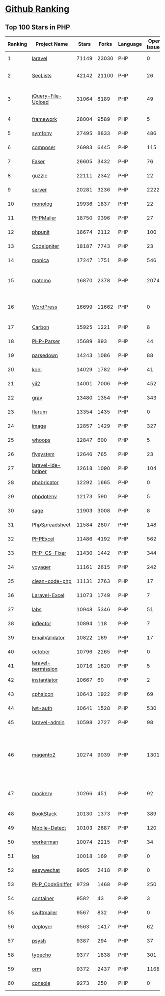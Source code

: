 [Github Ranking](../README.md)
==========

## Top 100 Stars in PHP

| Ranking | Project Name | Stars | Forks | Language | Open Issues | Description | Last Commit |
| ------- | ------------ | ----- | ----- | -------- | ----------- | ----------- | ----------- |
| 1 | [laravel](https://github.com/laravel/laravel) | 71149 | 23030 | PHP | 0 | Laravel is a web application framework with expressive, elegant syntax. We’ve already laid the foundation for your next big idea — freeing you to create without sweating the small things. | 2022-10-06T14:02:37Z |
| 2 | [SecLists](https://github.com/danielmiessler/SecLists) | 42142 | 21100 | PHP | 26 | SecLists is the security tester's companion. It's a collection of multiple types of lists used during security assessments, collected in one place. List types include usernames, passwords, URLs, sensitive data patterns, fuzzing payloads, web shells, and many more. | 2022-10-05T03:15:32Z |
| 3 | [jQuery-File-Upload](https://github.com/blueimp/jQuery-File-Upload) | 31064 | 8189 | PHP | 49 | File Upload widget with multiple file selection, drag&drop support, progress bar, validation and preview images, audio and video for jQuery. Supports cross-domain, chunked and resumable file uploads. Works with any server-side platform (Google App Engine, PHP, Python, Ruby on Rails, Java, etc.) that supports standard HTML form file uploads. | 2021-09-30T11:44:03Z |
| 4 | [framework](https://github.com/laravel/framework) | 28004 | 9589 | PHP | 5 | The Laravel Framework. | 2022-10-08T02:25:08Z |
| 5 | [symfony](https://github.com/symfony/symfony) | 27495 | 8833 | PHP | 486 | The Symfony PHP framework | 2022-10-07T14:54:23Z |
| 6 | [composer](https://github.com/composer/composer) | 26983 | 6445 | PHP | 115 | Dependency Manager for PHP | 2022-10-05T07:16:17Z |
| 7 | [Faker](https://github.com/fzaninotto/Faker) | 26605 | 3432 | PHP | 76 | Faker is a PHP library that generates fake data for you | 2022-07-11T08:30:23Z |
| 8 | [guzzle](https://github.com/guzzle/guzzle) | 22111 | 2342 | PHP | 22 | Guzzle, an extensible PHP HTTP client | 2022-09-26T09:25:54Z |
| 9 | [server](https://github.com/nextcloud/server) | 20281 | 3236 | PHP | 2222 | ☁️ Nextcloud server, a safe home for all your data | 2022-10-08T02:43:26Z |
| 10 | [monolog](https://github.com/Seldaek/monolog) | 19936 | 1837 | PHP | 22 | Sends your logs to files, sockets, inboxes, databases and various web services | 2022-10-07T23:04:53Z |
| 11 | [PHPMailer](https://github.com/PHPMailer/PHPMailer) | 18750 | 9396 | PHP | 27 | The classic email sending library for PHP | 2022-10-07T20:36:11Z |
| 12 | [phpunit](https://github.com/sebastianbergmann/phpunit) | 18674 | 2112 | PHP | 100 | The PHP Unit Testing framework. | 2022-10-06T12:50:02Z |
| 13 | [CodeIgniter](https://github.com/bcit-ci/CodeIgniter) | 18187 | 7743 | PHP | 23 | Open Source PHP Framework (originally from EllisLab) | 2022-10-07T11:56:18Z |
| 14 | [monica](https://github.com/monicahq/monica) | 17247 | 1751 | PHP | 546 | Personal CRM. Remember everything about your friends, family and business relationships. | 2022-10-03T07:07:01Z |
| 15 | [matomo](https://github.com/matomo-org/matomo) | 16870 | 2378 | PHP | 2074 | Liberating Web Analytics. Star us on Github? +1. Matomo is the leading open alternative to Google Analytics that gives you full control over your data. Matomo lets you easily collect data from websites & apps and visualise this data and extract insights. Privacy is built-in. We love Pull Requests!  | 2022-10-07T16:24:18Z |
| 16 | [WordPress](https://github.com/WordPress/WordPress) | 16699 | 11662 | PHP | 0 | WordPress, Git-ified. This repository is just a mirror of the WordPress subversion repository. Please do not send pull requests. Submit pull requests to https://github.com/WordPress/wordpress-develop and patches to https://core.trac.wordpress.org/ instead. | 2022-10-07T22:20:05Z |
| 17 | [Carbon](https://github.com/briannesbitt/Carbon) | 15925 | 1221 | PHP | 8 | A simple PHP API extension for DateTime. | 2022-10-07T14:28:40Z |
| 18 | [PHP-Parser](https://github.com/nikic/PHP-Parser) | 15689 | 893 | PHP | 44 | A PHP parser written in PHP | 2022-09-27T17:29:46Z |
| 19 | [parsedown](https://github.com/erusev/parsedown) | 14243 | 1086 | PHP | 88 | Better Markdown Parser in PHP | 2022-06-15T20:08:22Z |
| 20 | [koel](https://github.com/koel/koel) | 14029 | 1782 | PHP | 41 | 🐦 A personal music streaming server that works. | 2022-10-07T14:50:27Z |
| 21 | [yii2](https://github.com/yiisoft/yii2) | 14001 | 7006 | PHP | 452 | Yii 2: The Fast, Secure and Professional PHP Framework | 2022-10-07T12:36:13Z |
| 22 | [grav](https://github.com/getgrav/grav) | 13480 | 1354 | PHP | 343 | Modern, Crazy Fast, Ridiculously Easy and Amazingly Powerful Flat-File CMS powered by PHP, Markdown, Twig, and Symfony | 2022-10-05T21:10:41Z |
| 23 | [flarum](https://github.com/flarum/flarum) | 13354 | 1435 | PHP | 0 | Simple forum software for building great communities. | 2022-09-13T09:47:07Z |
| 24 | [image](https://github.com/Intervention/image) | 12857 | 1429 | PHP | 327 | PHP Image Manipulation | 2022-09-20T21:54:26Z |
| 25 | [whoops](https://github.com/filp/whoops) | 12847 | 600 | PHP | 5 | PHP errors for cool kids  | 2022-09-21T09:32:06Z |
| 26 | [flysystem](https://github.com/thephpleague/flysystem) | 12646 | 765 | PHP | 23 | Abstraction for local and remote filesystems | 2022-10-05T15:19:26Z |
| 27 | [laravel-ide-helper](https://github.com/barryvdh/laravel-ide-helper) | 12618 | 1090 | PHP | 104 | Laravel IDE Helper | 2022-10-06T09:44:15Z |
| 28 | [phabricator](https://github.com/phacility/phabricator) | 12292 | 1665 | PHP | 0 | Effective June 1, 2021: Phabricator is no longer actively maintained. | 2022-06-14T17:12:36Z |
| 29 | [phpdotenv](https://github.com/vlucas/phpdotenv) | 12173 | 590 | PHP | 5 | Loads environment variables from `.env` to `getenv()`, `$_ENV` and `$_SERVER` automagically. | 2022-10-06T17:44:00Z |
| 30 | [sage](https://github.com/roots/sage) | 11903 | 3008 | PHP | 8 | WordPress starter theme with Laravel Blade components and templates, Tailwind CSS, and a modern development workflow | 2022-10-04T14:26:55Z |
| 31 | [PhpSpreadsheet](https://github.com/PHPOffice/PhpSpreadsheet) | 11584 | 2807 | PHP | 148 | A pure PHP library for reading and writing spreadsheet files | 2022-10-07T16:20:21Z |
| 32 | [PHPExcel](https://github.com/PHPOffice/PHPExcel) | 11486 | 4192 | PHP | 562 | ARCHIVED | 2019-01-02T01:38:48Z |
| 33 | [PHP-CS-Fixer](https://github.com/FriendsOfPHP/PHP-CS-Fixer) | 11430 | 1442 | PHP | 344 | A tool to automatically fix PHP Coding Standards issues | 2022-10-03T15:49:05Z |
| 34 | [voyager](https://github.com/the-control-group/voyager) | 11161 | 2615 | PHP | 242 | Voyager - The Missing Laravel Admin | 2022-09-23T19:07:32Z |
| 35 | [clean-code-php](https://github.com/jupeter/clean-code-php) | 11131 | 2763 | PHP | 17 | :bathtub: Clean Code concepts adapted for PHP | 2022-09-29T16:20:36Z |
| 36 | [Laravel-Excel](https://github.com/SpartnerNL/Laravel-Excel) | 11073 | 1749 | PHP | 7 | 🚀 Supercharged Excel exports and imports in Laravel | 2022-10-04T09:04:26Z |
| 37 | [labs](https://github.com/docker/labs) | 10948 | 5346 | PHP | 51 | This is a collection of tutorials for learning how to use Docker with various tools. Contributions welcome. | 2022-08-22T03:47:43Z |
| 38 | [inflector](https://github.com/doctrine/inflector) | 10894 | 118 | PHP | 7 | Doctrine Inflector is a small library that can perform string manipulations with regard to uppercase/lowercase and singular/plural forms of words. | 2022-09-08T22:02:48Z |
| 39 | [EmailValidator](https://github.com/egulias/EmailValidator) | 10822 | 169 | PHP | 17 | PHP Email address validator | 2022-09-10T06:15:17Z |
| 40 | [october](https://github.com/octobercms/october) | 10796 | 2265 | PHP | 0 | Self-hosted CMS platform based on the Laravel PHP Framework. | 2022-10-06T00:17:21Z |
| 41 | [laravel-permission](https://github.com/spatie/laravel-permission) | 10716 | 1620 | PHP | 5 | Associate users with roles and permissions | 2022-10-07T18:10:12Z |
| 42 | [instantiator](https://github.com/doctrine/instantiator) | 10667 | 60 | PHP | 2 | None | 2022-05-29T20:57:59Z |
| 43 | [cphalcon](https://github.com/phalcon/cphalcon) | 10643 | 1922 | PHP | 69 | High performance, full-stack PHP framework delivered as a C extension. | 2022-10-07T18:56:38Z |
| 44 | [jwt-auth](https://github.com/tymondesigns/jwt-auth) | 10641 | 1528 | PHP | 530 | 🔐 JSON Web Token Authentication for Laravel & Lumen | 2022-07-16T21:53:44Z |
| 45 | [laravel-admin](https://github.com/z-song/laravel-admin) | 10598 | 2727 | PHP | 98 | Build a full-featured administrative interface in ten minutes | 2022-10-07T20:44:40Z |
| 46 | [magento2](https://github.com/magento/magento2) | 10274 | 9039 | PHP | 1301 | All Submissions you make to Magento Inc. ("Magento") through GitHub are subject to the following terms and conditions: (1) You grant Magento a perpetual, worldwide, non-exclusive, no charge, royalty free, irrevocable license under your applicable copyrights and patents to reproduce, prepare derivative works of, display, publically perform, sublicense and distribute any feedback, ideas, code, or other information (“Submission") you submit through GitHub. (2) Your Submission is an original work of authorship and you are the owner or are legally entitled to grant the license stated above. (3) You agree to the Contributor License Agreement found here:  https://github.com/magento/magento2/blob/master/CONTRIBUTOR_LICENSE_AGREEMENT.html | 2022-10-07T19:26:53Z |
| 47 | [mockery](https://github.com/mockery/mockery) | 10266 | 451 | PHP | 92 | Mockery is a simple yet flexible PHP mock object framework for use in unit testing with PHPUnit, PHPSpec or any other testing framework. Its core goal is to offer a test double framework with a succinct API capable of clearly defining all possible object operations and interactions using a human readable Domain Specific Language (DSL). | 2022-09-27T16:30:21Z |
| 48 | [BookStack](https://github.com/BookStackApp/BookStack) | 10130 | 1373 | PHP | 389 | A platform to create documentation/wiki content built with PHP & Laravel | 2022-10-07T14:09:34Z |
| 49 | [Mobile-Detect](https://github.com/serbanghita/Mobile-Detect) | 10103 | 2687 | PHP | 120 | Mobile_Detect is a lightweight PHP class for detecting mobile devices (including tablets). It uses the User-Agent string combined with specific HTTP headers to detect the mobile environment. | 2022-05-17T12:13:46Z |
| 50 | [workerman](https://github.com/walkor/workerman) | 10074 | 2215 | PHP | 34 | An asynchronous event driven PHP socket framework. Supports HTTP, Websocket, SSL and other custom protocols. PHP>=7.0. | 2022-09-30T11:25:01Z |
| 51 | [log](https://github.com/php-fig/log) | 10018 | 169 | PHP | 0 | None | 2021-07-14T16:46:26Z |
| 52 | [easywechat](https://github.com/w7corp/easywechat) | 9905 | 2418 | PHP | 0 | 📦 一个 PHP 微信 SDK | 2022-09-26T10:12:25Z |
| 53 | [PHP_CodeSniffer](https://github.com/squizlabs/PHP_CodeSniffer) | 9729 | 1468 | PHP | 250 | PHP_CodeSniffer tokenizes PHP files and detects violations of a defined set of coding standards. | 2022-10-07T15:02:44Z |
| 54 | [container](https://github.com/php-fig/container) | 9582 | 43 | PHP | 3 | None | 2022-07-19T17:36:59Z |
| 55 | [swiftmailer](https://github.com/swiftmailer/swiftmailer) | 9567 | 832 | PHP | 0 | Comprehensive mailing tools for PHP | 2021-10-25T07:19:17Z |
| 56 | [deployer](https://github.com/deployphp/deployer) | 9563 | 1417 | PHP | 62 | The PHP deployment tool with support for popular frameworks out of the box | 2022-10-06T06:30:39Z |
| 57 | [psysh](https://github.com/bobthecow/psysh) | 9387 | 294 | PHP | 37 | A REPL for PHP | 2022-09-15T17:57:04Z |
| 58 | [typecho](https://github.com/typecho/typecho) | 9377 | 1838 | PHP | 301 | A PHP Blogging Platform. Simple and Powerful. | 2022-10-03T16:24:55Z |
| 59 | [orm](https://github.com/doctrine/orm) | 9372 | 2437 | PHP | 1168 | Doctrine Object Relational Mapper (ORM) | 2022-10-07T19:49:53Z |
| 60 | [console](https://github.com/symfony/console) | 9273 | 250 | PHP | 0 | The Console component eases the creation of beautiful and testable command line interfaces. | 2022-10-07T08:05:23Z |

